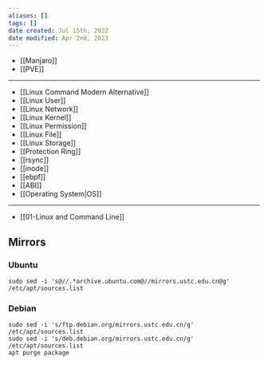 ```yaml
---
aliases: []
tags: []
date created: Jul 15th, 2022
date modified: Apr 2nd, 2023
---
```

- [[Manjaro]] 
- [[PVE]]

___

- [[Linux Command Modern Alternative]]
- [[Linux User]]
- [[Linux Network]]
- [[Linux Kernel]]
- [[Linux Permission]]
- [[Linux File]]
- [[Linux Storage]]
- [[Protection Ring]]
- [[rsync]]
- [[inode]]
- [[ebpf]]
- [[ABI]]
- [[Operating System|OS]]

___

- [[01-Linux and Command Line]]

## Mirrors

### Ubuntu
```
sudo sed -i 's@//.*archive.ubuntu.com@//mirrors.ustc.edu.cn@g' /etc/apt/sources.list
```

### Debian
```
sudo sed -i 's/ftp.debian.org/mirrors.ustc.edu.cn/g' /etc/apt/sources.list
sudo sed -i 's/deb.debian.org/mirrors.ustc.edu.cn/g' /etc/apt/sources.list
apt purge package
```